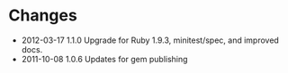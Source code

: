 # Changes

* 2012-03-17 1.1.0 Upgrade for Ruby 1.9.3, minitest/spec, and improved docs.
* 2011-10-08 1.0.6 Updates for gem publishing
